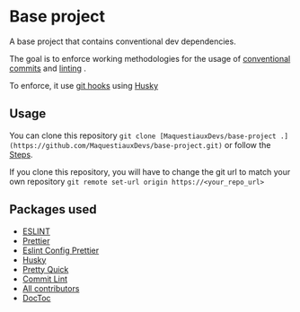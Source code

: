 # Base project

A base project that contains conventional dev dependencies.

The goal is to enforce working methodologies for the usage of [conventional commits](https://www.conventionalcommits.org/en/v1.0.0/) and [linting](https://eslint.org/) .

To enforce, it use [git hooks](https://git-scm.com/docs/githooks) using [Husky](https://typicode.github.io/husky/)

## Usage

You can clone this repository `git clone [MaquestiauxDevs/base-project .](https://github.com/MaquestiauxDevs/base-project.git)` or follow the [Steps](./STEPS.md).

If you clone this repository, you will have to change the git url to match your own repository `git remote set-url origin https://<your_repo_url>`


## Packages used

- [ESLINT](https://eslint.org)
- [Prettier](https://prettier.io/)
- [Eslint Config Prettier](https://github.com/prettier/eslint-config-prettier#readme)
- [Husky](https://typicode.github.io/husky/)
- [Pretty Quick](https://github.com/prettier/pretty-quick#readme)
- [Commit Lint](https://commitlint.js.org/)
- [All contributors](https://allcontributors.org/)
- [DocToc](https://github.com/thlorenz/doctoc)